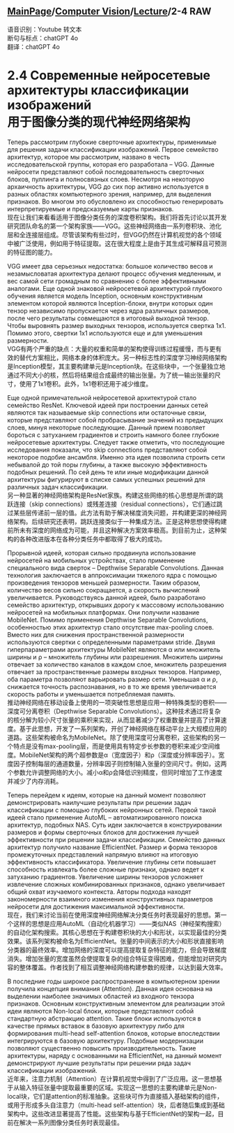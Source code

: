 ## [MainPage](../../index.md)/[Computer Vision](../README.md)/[Lecture](../Lecture.md)/2-4 RAW

语音识别：Youtube 转文本  
断句与标点：chatGPT 4o  
翻译：chatGPT 4o  

# 2.4 Современные нейросетевые архитектуры классификации изображений <br>用于图像分类的现代神经网络架构

Теперь рассмотрим глубокие сверточные архитектуры, применимые для решения задачи классификации изображений. Первое семейство архитектур, которое мы рассмотрим, названо в честь исследовательской группы, которая его разработала – VGG. Данные нейросети представляют собой последовательность сверточных блоков, пуллинга и полносвязных слоев. Несмотря на некоторую архаичность архитектуры, VGG до сих пор активно используется в разных областях компьютерного зрения, например, для выделения признаков. Во многом это обусловлено их способностью генерировать интерпретируемые и предсказуемые карты признаков.  
现在让我们来看看适用于图像分类任务的深度卷积架构。我们将首先讨论以其开发研究团队命名的第一个架构家族——VGG。这些神经网络由一系列卷积块、池化层和全连接层组成。尽管该架构有些过时，但VGG仍然在计算机视觉的各个领域中被广泛使用，例如用于特征提取。这在很大程度上是由于其生成可解释且可预测的特征图的能力。

VGG имеет два серьезных недостатка: большое количество весов и незамысловатая архитектура делают процесс обучения медленным, и вес самой сети громадным по сравнению с более эффективными аналогами. Еще одной знаковой нейросетевой архитектурой глубокого обучения является модель Inception, основным конструктивным элементом которой являются Inception-блоки, внутри которых один тензор независимо пропускается через ядра различных размеров, после чего результаты совмещаются в итоговый выходной тензор. Чтобы выровнять размер выходных тензоров, используется свертка 1x1. Помимо этого, свертки 1x1 используются еще и для уменьшения размерности.  
VGG有两个严重的缺点：大量的权重和简单的架构使得训练过程缓慢，而与更有效的替代方案相比，网络本身的体积庞大。另一种标志性的深度学习神经网络架构是Inception模型，其主要构建单元是Inception块。在这些块中，一个张量独立地通过不同大小的核，然后将结果组合成最终的输出张量。为了统一输出张量的尺寸，使用了1x1卷积。此外，1x1卷积还用于减少维度。

Еще одной примечательной нейросетевой архитектурой стало семейство ResNet. Ключевой идеей при построении данных сетей являются так называемые skip connections или остаточные связи, которые представляют собой пробрасывание значений из предыдущих слоев, минуя некоторые последующие. Данный прием позволяет бороться с затуханием градиентов и строить намного более глубокие нейросетевые архитектуры. Следует также отметить, что последующие исследования показали, что skip connections представляют собой некоторое подобие ансамбля. Именно эта идея позволила строить сети небывалой до той поры глубины, а также высокую эффективность подобных решений. По сей день те или иные модификации данной архитектуры фигурируют в списке самых успешных решений для различных задач классификации.  
另一种显著的神经网络架构是ResNet家族。构建这些网络的核心思想是所谓的跳跃连接（skip connections）或残差连接（residual connections），它们通过跳过某些层传递前一层的值。此方法有助于解决梯度消失问题，并构建更深的神经网络架构。后续研究还表明，跳跃连接类似于一种集成方法。正是这种思想使得构建前所未有深度的网络成为可能，并且这种解决方案效率极高。到目前为止，这种架构的各种改进版本在各种分类任务中都取得了极大的成功。

Прорывной идеей, которая сильно продвинула использование нейросетей на мобильных устройствах, стало применение специального вида сверток – Depthwise Separable Convolutions. Данная технология заключается в аппроксимации тяжелого ядра с помощью произведения тензоров меньшей размерности. Таким образом, количество весов сильно сокращается, а скорость вычислений увеличивается. Руководствуясь данной идеей, было разработано семейство архитектур, открывших дорогу к массовому использованию нейросетей на мобильных платформах. Они получили название MobileNet. Помимо применения Depthwise Separable Convolutions, особенностью этих архитектур стало отсутствие max-pooling слоев. Вместо них для снижения пространственной размерности используются свертки с определенными параметрами stride. Двумя гиперпараметрами архитектуры MobileNet являются α или множитель ширины и ρ – множитель глубины или разрешения. Множитель ширины отвечает за количество каналов в каждом слое, множитель разрешения отвечает за пространственные размеры входных тензоров. Например, оба параметра позволяют варьировать размер сети. Уменьшая α и ρ, снижается точность распознавания, но в то же время увеличивается скорость работы и уменьшается потребляемая память.  
推动神经网络在移动设备上使用的一项突破性思想是应用一种特殊类型的卷积——深度可分离卷积（Depthwise Separable Convolutions）。这种技术通过将复杂的核分解为较小尺寸张量的乘积来实现，从而显著减少了权重数量并提高了计算速度。基于此思想，开发了一系列架构，开创了神经网络在移动平台上大规模应用的道路。这些架构被命名为MobileNet。除了使用深度可分离卷积，这些架构的另一个特点是没有max-pooling层，而是使用具有特定步长参数的卷积来减少空间维度。MobileNet架构的两个超参数是α（宽度因子）和ρ（深度或分辨率因子）。宽度因子控制每层的通道数量，分辨率因子则控制输入张量的空间尺寸。例如，这两个参数允许调整网络的大小。减小α和ρ会降低识别精度，但同时增加了工作速度并减少了内存消耗。

Теперь перейдем к идеям, которые на данный момент позволяют демонстрировать наилучшие результаты при решении задач классификации с помощью глубоких нейронных сетей. Первой такой идеей стало применение AutoML – автоматизированного поиска архитектур, подобных NAS. Суть идеи заключается в конструировании размеров и формы сверточных блоков для достижения лучшей эффективности при решении задачи классификации. Семейство данных архитектур получило название EfficientNet. Размер и форма тензоров промежуточных представлений напрямую влияют на итоговую эффективность классификатора. Увеличение глубины сети повышает способность извлекать более сложные признаки, однако ведет к затуханию градиентов. Увеличение ширины тензоров усложняет извлечение сложных комбинированных признаков, однако увеличивает общий охват изучаемого контекста. Авторы подхода находят закономерности взаимного изменения конструктивных параметров нейросети для достижения максимальной эффективности.  
现在，我们来讨论当前在使用深度神经网络解决分类任务时表现最好的思想。第一个这样的思想是应用AutoML（自动化机器学习）——类似NAS（神经架构搜索）的自动化架构搜索。其核心思想在于构建卷积块的大小和形状，以实现最佳的分类效果。该系列架构被命名为EfficientNet。张量的中间表示的大小和形状直接影响分类器的最终效率。增加网络的深度可以提高提取复杂特征的能力，但会导致梯度消失。增加张量的宽度虽然会使提取复杂的组合特征变得困难，但能增加对研究内容的整体覆盖。作者找到了相互调整神经网络构建参数的规律，以达到最大效率。

В последние годы широкое распространение в компьютерном зрении получила концепция внимания (Attention). Данная идея основана на выделении наиболее значимых областей из входного тензора признаков. Основным конструктивным элементом для реализации этой идеи являются Non-local блоки, которые представляют собой стандартную абстракцию attention. Такие блоки используются в качестве прямых вставок в базовую архитектуру либо для формирования multi-head self-attention блоков, которые впоследствии интегрируются в базовую архитектуру. Подобные модернизации позволяют существенно повысить производительность. Такие архитектуры, наряду с основанными на EfficientNet, на данный момент демонстрируют лучшие результаты при решении ряда задач классификации изображений.  
近年来，注意力机制（Attention）在计算机视觉中得到了广泛应用。这一思想基于从输入特征张量中提取最重要的区域。实现这一思想的主要构建单元是Non-local块，它们是attention的标准抽象。这些块可作为直接插入基础架构的组件，或用于形成多头自注意力（multi-head self-attention）块，后者随后集成到基础架构中。这些改进显著提高了性能。这些架构与基于EfficientNet的架构一起，目前在解决一系列图像分类任务时表现最佳。
